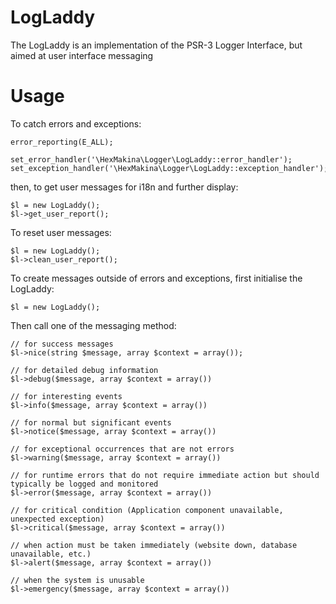 # LogLaddy
The LogLaddy is an implementation of the PSR-3 Logger Interface, but aimed at user interface messaging



# Usage

To catch errors and exceptions:

```
error_reporting(E_ALL);

set_error_handler('\HexMakina\Logger\LogLaddy::error_handler');
set_exception_handler('\HexMakina\Logger\LogLaddy::exception_handler');
```

then, to get user messages for i18n and further display:

```
$l = new LogLaddy();
$l->get_user_report();
```
To reset user messages:

```
$l = new LogLaddy();
$l->clean_user_report();
```



To create messages outside of errors and exceptions, first initialise the LogLaddy:
```
$l = new LogLaddy();
```

Then call one of the messaging method:

```
// for success messages
$l->nice(string $message, array $context = array());

// for detailed debug information
$l->debug($message, array $context = array())

// for interesting events
$l->info($message, array $context = array())

// for normal but significant events
$l->notice($message, array $context = array())

// for exceptional occurrences that are not errors
$l->warning($message, array $context = array())

// for runtime errors that do not require immediate action but should typically be logged and monitored
$l->error($message, array $context = array())

// for critical condition (Application component unavailable, unexpected exception)
$l->critical($message, array $context = array())

// when action must be taken immediately (website down, database unavailable, etc.)
$l->alert($message, array $context = array())

// when the system is unusable
$l->emergency($message, array $context = array())

```

